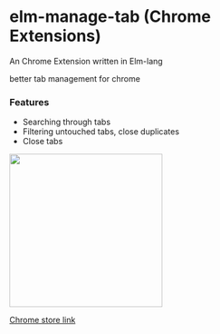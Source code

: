 # elm-manage-tab (Chrome Extensions)

An Chrome Extension written in Elm-lang

better tab management for chrome

### Features

* Searching through tabs
* Filtering untouched tabs, close duplicates
* Close tabs


<image src="https://raw.githubusercontent.com/anhmiuhv/elm-tab-manager/master/static/gif.gif" width ="270"/>


[Chrome store link](https://chrome.google.com/webstore/detail/manage-tabs/ijpehkmdcfiakiognpklkfgipjghdacj)
